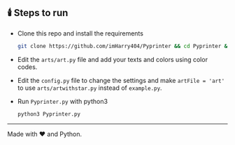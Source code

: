 ## 🕯️ Steps to run

* Clone this repo and install the requirements
    ```bash
    git clone https://github.com/imHarry404/Pyprinter && cd Pyprinter && pip install -r requirements.txt
    ```
* Edit the ``arts/art.py`` file and add your texts and colors using color codes.

* Edit the ``config.py`` file to change the settings and make ``artFile = 'art'`` to use ``arts/artwithstar.py`` instead of ``example.py``.

* Run ``Pyprinter.py`` with python3
    ```bash
    python3 Pyprinter.py
    ```

-----

Made with :heart: and Python.
